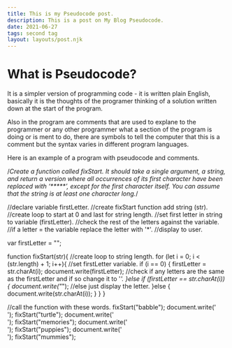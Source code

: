 ```yaml
---
title: This is my Pseudocode post.
description: This is a post on My Blog Pseudocode.
date: 2021-06-27
tags: second tag
layout: layouts/post.njk
---
```


<h1>What is Pseudocode?</h1>

It is a simpler version of programming code - it is written plain English, basically it is the thoughts of the programer thinking of a solution written down at the start of the program.

Also in the program are comments that are used to explane to the programmer or any other programmer what a section of the program is doing or is ment to do, there are symbols to tell the computer that this is a comment but the syntax varies in different program languages.

Here is an example of a program with pseudocode and comments.

/*Create a function called fixStart. It should take a single argument, a
string, and return a version where all occurrences of its first character
have been replaced with ‘*****’, except for the first character itself. You
can assume that the string is at least one character long.*/


//declare variable firstLetter.
//create fixStart function add string (str).
//create loop to start at 0 and last for string length.
//set first letter in string to variable (firstLetter).
//check the rest of the letters against the variable.
//if a letter = the variable replace the letter with '*'.
//display to user.

var firstLetter = "";

function fixStart(str){
  //create loop to string length.
  for (let i = 0; i < (str.length) + 1; i++){
    //set firstLetter variable.
    if (i == 0) {
      firstLetter = str.charAt(i);
      document.write(firstLetter);
      //check if any letters are the same as the firstLetter and if so change it to '*'.
    }else if (firstLetter == str.charAt(i)) {
      document.write("*");
      //else just display the letter.
    }else {
      document.write(str.charAt(i));
    }
  }
}

//call the function with these words.
fixStart("babble");
document.write('<br>');
fixStart("turtle");
document.write('<br>');
fixStart("memories");
document.write('<br>');
fixStart("puppies");
document.write('<br>');
fixStart("mummies");
